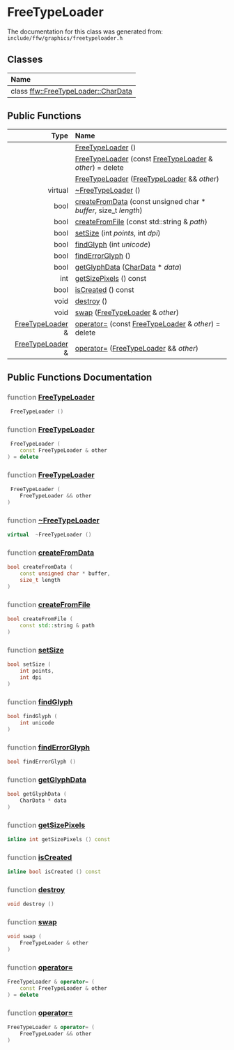 FreeTypeLoader
===================================


The documentation for this class was generated from: `include/ffw/graphics/freetypeloader.h`



## Classes

| Name |
|:-----|
| class [ffw::FreeTypeLoader::CharData](ffw_FreeTypeLoader_CharData.html) |


## Public Functions

| Type | Name |
| -------: | :------- |
|   | [FreeTypeLoader](#2b616df1) ()  |
|   | [FreeTypeLoader](#dd126386) (const [FreeTypeLoader](ffw_FreeTypeLoader.html) & _other_) = delete  |
|   | [FreeTypeLoader](#8987484d) ([FreeTypeLoader](ffw_FreeTypeLoader.html) && _other_)  |
|  virtual  | [~FreeTypeLoader](#c23613a4) ()  |
|  bool | [createFromData](#5398a68e) (const unsigned char * _buffer_, size_t _length_)  |
|  bool | [createFromFile](#ef1a1b0a) (const std::string & _path_)  |
|  bool | [setSize](#d63ff035) (int _points_, int _dpi_)  |
|  bool | [findGlyph](#7d8c365a) (int _unicode_)  |
|  bool | [findErrorGlyph](#fac77fd2) ()  |
|  bool | [getGlyphData](#619a93a0) ([CharData](ffw_FreeTypeLoader_CharData.html) * _data_)  |
|  int | [getSizePixels](#1a61374f) () const  |
|  bool | [isCreated](#f4c0cdc5) () const  |
|  void | [destroy](#e8128175) ()  |
|  void | [swap](#31ccb3ae) ([FreeTypeLoader](ffw_FreeTypeLoader.html) & _other_)  |
|  [FreeTypeLoader](ffw_FreeTypeLoader.html) & | [operator=](#491c7eb4) (const [FreeTypeLoader](ffw_FreeTypeLoader.html) & _other_) = delete  |
|  [FreeTypeLoader](ffw_FreeTypeLoader.html) & | [operator=](#63357b73) ([FreeTypeLoader](ffw_FreeTypeLoader.html) && _other_)  |


## Public Functions Documentation

### <span style="opacity:0.5;">function</span> <a id="2b616df1" href="#2b616df1">FreeTypeLoader</a>

```cpp
 FreeTypeLoader () 
```



### <span style="opacity:0.5;">function</span> <a id="dd126386" href="#dd126386">FreeTypeLoader</a>

```cpp
 FreeTypeLoader (
    const FreeTypeLoader & other
) = delete 
```



### <span style="opacity:0.5;">function</span> <a id="8987484d" href="#8987484d">FreeTypeLoader</a>

```cpp
 FreeTypeLoader (
    FreeTypeLoader && other
) 
```



### <span style="opacity:0.5;">function</span> <a id="c23613a4" href="#c23613a4">~FreeTypeLoader</a>

```cpp
virtual  ~FreeTypeLoader () 
```



### <span style="opacity:0.5;">function</span> <a id="5398a68e" href="#5398a68e">createFromData</a>

```cpp
bool createFromData (
    const unsigned char * buffer,
    size_t length
) 
```



### <span style="opacity:0.5;">function</span> <a id="ef1a1b0a" href="#ef1a1b0a">createFromFile</a>

```cpp
bool createFromFile (
    const std::string & path
) 
```



### <span style="opacity:0.5;">function</span> <a id="d63ff035" href="#d63ff035">setSize</a>

```cpp
bool setSize (
    int points,
    int dpi
) 
```



### <span style="opacity:0.5;">function</span> <a id="7d8c365a" href="#7d8c365a">findGlyph</a>

```cpp
bool findGlyph (
    int unicode
) 
```



### <span style="opacity:0.5;">function</span> <a id="fac77fd2" href="#fac77fd2">findErrorGlyph</a>

```cpp
bool findErrorGlyph () 
```



### <span style="opacity:0.5;">function</span> <a id="619a93a0" href="#619a93a0">getGlyphData</a>

```cpp
bool getGlyphData (
    CharData * data
) 
```



### <span style="opacity:0.5;">function</span> <a id="1a61374f" href="#1a61374f">getSizePixels</a>

```cpp
inline int getSizePixels () const 
```



### <span style="opacity:0.5;">function</span> <a id="f4c0cdc5" href="#f4c0cdc5">isCreated</a>

```cpp
inline bool isCreated () const 
```



### <span style="opacity:0.5;">function</span> <a id="e8128175" href="#e8128175">destroy</a>

```cpp
void destroy () 
```



### <span style="opacity:0.5;">function</span> <a id="31ccb3ae" href="#31ccb3ae">swap</a>

```cpp
void swap (
    FreeTypeLoader & other
) 
```



### <span style="opacity:0.5;">function</span> <a id="491c7eb4" href="#491c7eb4">operator=</a>

```cpp
FreeTypeLoader & operator= (
    const FreeTypeLoader & other
) = delete 
```



### <span style="opacity:0.5;">function</span> <a id="63357b73" href="#63357b73">operator=</a>

```cpp
FreeTypeLoader & operator= (
    FreeTypeLoader && other
) 
```





